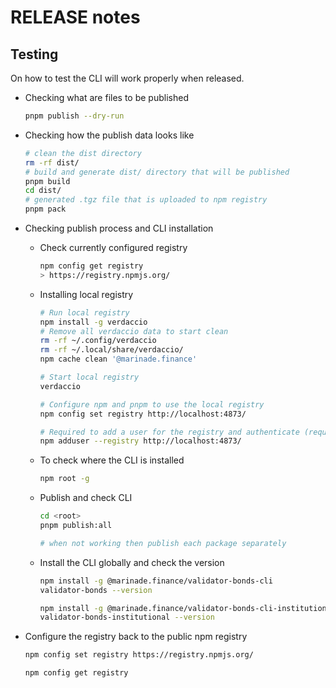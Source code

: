 # RELEASE notes

## Testing

On how to test the CLI will work properly when released.

- Checking what are files to be published

  ```sh
  pnpm publish --dry-run
  ```

- Checking how the publish data looks like

  ```sh
  # clean the dist directory
  rm -rf dist/
  # build and generate dist/ directory that will be published
  pnpm build
  cd dist/
  # generated .tgz file that is uploaded to npm registry
  pnpm pack
  ```

- Checking publish process and CLI installation
  - Check currently configured registry
    ```sh
    npm config get registry
    > https://registry.npmjs.org/
    ```
  - Installing local registry

    ```sh
    # Run local registry
    npm install -g verdaccio
    # Remove all verdaccio data to start clean
    rm -rf ~/.config/verdaccio
    rm -rf ~/.local/share/verdaccio/
    npm cache clean '@marinade.finance'

    # Start local registry
    verdaccio

    # Configure npm and pnpm to use the local registry
    npm config set registry http://localhost:4873/

    # Required to add a user for the registry and authenticate (required password in form like "Test123!")
    npm adduser --registry http://localhost:4873/
    ```

  - To check where the CLI is installed

    ```sh
    npm root -g
    ```

  - Publish and check CLI

    ```sh
    cd <root>
    pnpm publish:all

    # when not working then publish each package separately
    ```

  - Install the CLI globally and check the version

    ```sh
    npm install -g @marinade.finance/validator-bonds-cli
    validator-bonds --version

    npm install -g @marinade.finance/validator-bonds-cli-institutional
    validator-bonds-institutional --version
    ```

- Configure the registry back to the public npm registry

  ```sh
  npm config set registry https://registry.npmjs.org/

  npm config get registry
  ```
